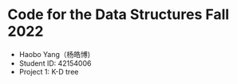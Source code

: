 # Code for the Data Structures Fall 2022  
- Haobo Yang（杨皓博) 
- Student ID: 42154006
- Project 1: K-D tree